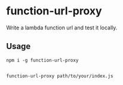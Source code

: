 # function-url-proxy

Write a lambda function url and test it locally.

## Usage

```
npm i -g function-url-proxy


function-url-proxy path/to/your/index.js


```

